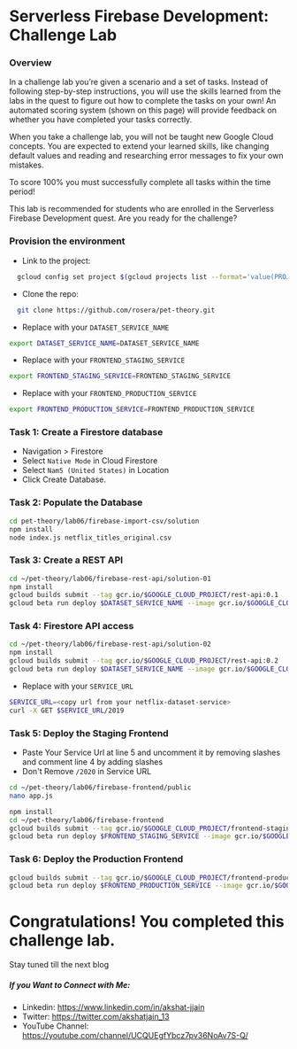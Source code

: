 # Serverless Firebase Development: Challenge Lab


### Overview
In a challenge lab you’re given a scenario and a set of tasks. Instead of following step-by-step instructions, you will use the skills learned from the labs in the quest to figure out how to complete the tasks on your own! An automated scoring system (shown on this page) will provide feedback on whether you have completed your tasks correctly.<br>

When you take a challenge lab, you will not be taught new Google Cloud concepts. You are expected to extend your learned skills, like changing default values and reading and researching error messages to fix your own mistakes.<br>

To score 100% you must successfully complete all tasks within the time period!<br>

This lab is recommended for students who are enrolled in the Serverless Firebase Development quest. Are you ready for the challenge?

### Provision the environment
- Link to the project:
``` bash
  gcloud config set project $(gcloud projects list --format='value(PROJECT_ID)' --filter='qwiklabs-gcp')
```
- Clone the repo:
``` bash
  git clone https://github.com/rosera/pet-theory.git
```
- Replace with your `DATASET_SERVICE_NAME`
``` bash
export DATASET_SERVICE_NAME=DATASET_SERVICE_NAME
```
- Replace with your `FRONTEND_STAGING_SERVICE`
``` bash
export FRONTEND_STAGING_SERVICE=FRONTEND_STAGING_SERVICE
```
- Replace with your `FRONTEND_PRODUCTION_SERVICE`
``` bash
export FRONTEND_PRODUCTION_SERVICE=FRONTEND_PRODUCTION_SERVICE
```

### Task 1: Create a Firestore database
- Navigation > Firestore
- Select `Native Mode` in Cloud Firestore
- Select `Nam5 (United States)` in Location
- Click Create Database.


### Task 2: Populate the Database
``` bash
cd pet-theory/lab06/firebase-import-csv/solution
npm install
node index.js netflix_titles_original.csv
```
### Task 3: Create a REST API
``` bash
cd ~/pet-theory/lab06/firebase-rest-api/solution-01
npm install
gcloud builds submit --tag gcr.io/$GOOGLE_CLOUD_PROJECT/rest-api:0.1
gcloud beta run deploy $DATASET_SERVICE_NAME --image gcr.io/$GOOGLE_CLOUD_PROJECT/rest-api:0.1 --allow-unauthenticated
```
### Task 4: Firestore API access

``` bash
cd ~/pet-theory/lab06/firebase-rest-api/solution-02
npm install
gcloud builds submit --tag gcr.io/$GOOGLE_CLOUD_PROJECT/rest-api:0.2
gcloud beta run deploy $DATASET_SERVICE_NAME --image gcr.io/$GOOGLE_CLOUD_PROJECT/rest-api:0.2 --allow-unauthenticated
```
- Replace with your `SERVICE_URL`
``` bash
SERVICE_URL=<copy url from your netflix-dataset-service>
curl -X GET $SERVICE_URL/2019
```

### Task 5: Deploy the Staging Frontend

- Paste Your Service Url at line 5 and uncomment it by removing slashes and comment line 4 by adding slashes
- Don't Remove `/2020` in  Service URL 
``` bash
cd ~/pet-theory/lab06/firebase-frontend/public
nano app.js
```

``` bash
npm install
cd ~/pet-theory/lab06/firebase-frontend
gcloud builds submit --tag gcr.io/$GOOGLE_CLOUD_PROJECT/frontend-staging:0.1
gcloud beta run deploy $FRONTEND_STAGING_SERVICE --image gcr.io/$GOOGLE_CLOUD_PROJECT/frontend-staging:0.1
```
### Task 6: Deploy the Production Frontend
``` bash
gcloud builds submit --tag gcr.io/$GOOGLE_CLOUD_PROJECT/frontend-production:0.1
gcloud beta run deploy $FRONTEND_PRODUCTION_SERVICE --image gcr.io/$GOOGLE_CLOUD_PROJECT/frontend-production:0.1
```

# Congratulations! You completed this challenge lab.
Stay tuned till the next blog
##### If you Want to Connect with Me:

- Linkedin: https://www.linkedin.com/in/akshat-jjain
- Twitter: https://twitter.com/akshatjain_13
- YouTube Channel: https://youtube.com/channel/UCQUEgfYbcz7pv36NoAv7S-Q/
